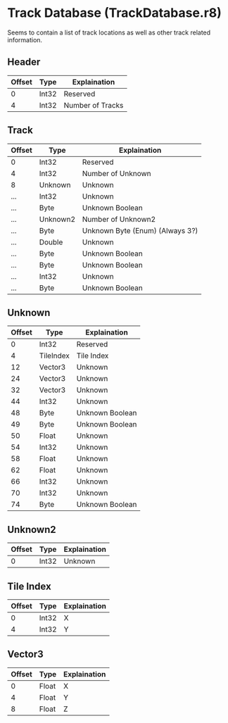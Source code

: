 # Track Database (TrackDatabase.r8)

Seems to contain a list of track locations as well as other track related information.

## Header

| Offset | Type  | Explaination     |
| ------ | ----- | ---------------- |
| 0      | Int32 | Reserved         |
| 4      | Int32 | Number of Tracks |

## Track

| Offset | Type     | Explaination                    |
| ------ | -------- | ------------------------------- |
| 0      | Int32    | Reserved                        |
| 4      | Int32    | Number of Unknown               |
| 8      | Unknown  | Unknown                         |
| ...    | Int32    | Unknown                         |
| ...    | Byte     | Unknown Boolean                 |
| ...    | Unknown2 | Number of Unknown2              |
| ...    | Byte     | Unknown Byte (Enum) (Always 3?) |
| ...    | Double   | Unknown                         |
| ...    | Byte     | Unknown Boolean                 |
| ...    | Byte     | Unknown Boolean                 |
| ...    | Int32    | Unknown                         |
| ...    | Byte     | Unknown Boolean                 |

## Unknown

| Offset | Type      | Explaination    |
| ------ | --------- | --------------- |
| 0      | Int32     | Reserved        |
| 4      | TileIndex | Tile Index      |
| 12     | Vector3   | Unknown         |
| 24     | Vector3   | Unknown         |
| 32     | Vector3   | Unknown         |
| 44     | Int32     | Unknown         |
| 48     | Byte      | Unknown Boolean |
| 49     | Byte      | Unknown Boolean |
| 50     | Float     | Unknown         |
| 54     | Int32     | Unknown         |
| 58     | Float     | Unknown         |
| 62     | Float     | Unknown         |
| 66     | Int32     | Unknown         |
| 70     | Int32     | Unknown         |
| 74     | Byte      | Unknown Boolean |

## Unknown2

| Offset | Type  | Explaination |
| ------ | ----- | ------------ |
| 0      | Int32 | Unknown      |

## Tile Index

| Offset | Type  | Explaination |
| ------ | ----- | ------------ |
| 0      | Int32 | X            |
| 4      | Int32 | Y            |

## Vector3

| Offset | Type  | Explaination |
| ------ | ----- | ------------ |
| 0      | Float | X            |
| 4      | Float | Y            |
| 8      | Float | Z            |
